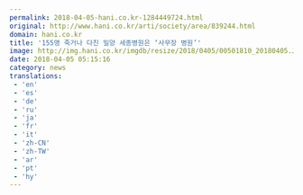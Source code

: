 ```yaml
---
permalink: 2018-04-05-hani.co.kr-1284449724.html
original: http://www.hani.co.kr/arti/society/area/839244.html
domain: hani.co.kr
title: '155명 죽거나 다친 밀양 세종병원은 ‘사무장 병원’'
image: http://img.hani.co.kr/imgdb/resize/2018/0405/00501810_20180405.JPG
date: 2018-04-05 05:15:16
category: news
translations: 
 - 'en'
 - 'es'
 - 'de'
 - 'ru'
 - 'ja'
 - 'fr'
 - 'it'
 - 'zh-CN'
 - 'zh-TW'
 - 'ar'
 - 'pt'
 - 'hy'
---
```



